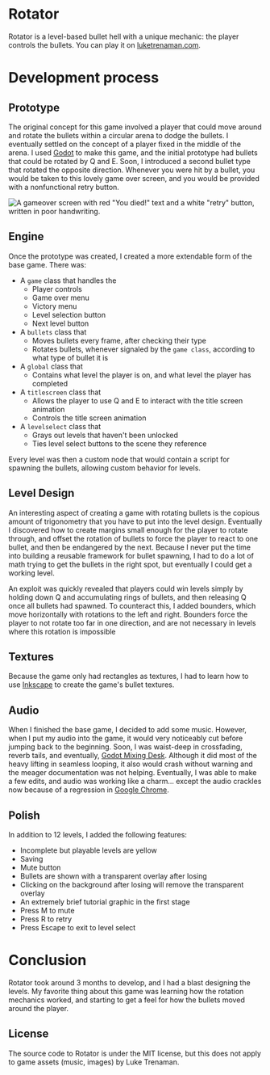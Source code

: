 
# Rotator
Rotator is a level-based bullet hell with a unique mechanic: the player controls the bullets. You can play it on [luketrenaman.com](https://luketrenaman.com/rotator).

# Development process

## Prototype

The original concept for this game involved a player that could move around and rotate the bullets within a circular arena to dodge the bullets. I eventually settled on the concept of a player fixed in the middle of the arena. I used [Godot](https://godotengine.org/) to make this game, and the initial prototype had bullets that could be rotated by Q and E. Soon, I introduced a second bullet type that rotated the opposite direction. Whenever you were hit by a bullet, you would be taken to this lovely game over screen, and you would be provided with a nonfunctional retry button.

![A gameover screen with red "You died!" text and a white "retry" button, written in poor handwriting.](https://res.cloudinary.com/dgdv2m32g/image/upload/v1631653818/Untitled_wpnvdj.png)

## Engine

Once the prototype was created, I created a more extendable form of the base game. There was:

-   A `game` class that handles the
    -   Player controls
    -   Game over menu
    -   Victory menu
    -   Level selection button
    -   Next level button
-   A `bullets` class that
    -   Moves bullets every frame, after checking their type
    -   Rotates bullets, whenever signaled by the `game class`, according to what type of bullet it is
-   A `global` class that
    -   Contains what level the player is on, and what level the player has completed
-   A `titlescreen` class that
    -   Allows the player to use Q and E to interact with the title screen animation
    -   Controls the title screen animation
-   A `levelselect` class that
    -   Grays out levels that haven't been unlocked
    -   Ties level select buttons to the scene they reference

Every level was then a custom node that would contain a script for spawning the bullets, allowing custom behavior for levels.

## Level Design

An interesting aspect of creating a game with rotating bullets is the copious amount of trigonometry that you have to put into the level design. Eventually I discovered how to create margins small enough for the player to rotate through, and offset the rotation of bullets to force the player to react to one bullet, and then be endangered by the next. Because I never put the time into building a reusable framework for bullet spawning, I had to do a lot of math trying to get the bullets in the right spot, but eventually I could get a working level.

An exploit was quickly revealed that players could win levels simply by holding down Q and accumulating rings of bullets, and then releasing Q once all bullets had spawned. To counteract this, I added bounders, which move horizontally with rotations to the left and right. Bounders force the player to not rotate too far in one direction, and are not necessary in levels where this rotation is impossible

## Textures

Because the game only had rectangles as textures, I had to learn how to use [Inkscape](https://inkscape.org/) to create the game's bullet textures.

## Audio

When I finished the base game, I decided to add some music. However, when I put my audio into the game, it would very noticeably cut before jumping back to the beginning. Soon, I was waist-deep in crossfading, reverb tails, and eventually, [Godot Mixing Desk](https://github.com/kyzfrintin/Godot-Mixing-Desk). Although it did most of the heavy lifting in seamless looping, it also would crash without warning and the meager documentation was not helping. Eventually, I was able to make a few edits, and audio was working like a charm... except the audio crackles now because of a regression in [Google Chrome](https://bugs.chromium.org/p/chromium/issues/detail?id=1188901).

## Polish

In addition to 12 levels, I added the following features:

-   Incomplete but playable levels are yellow
-   Saving
-   Mute button
-   Bullets are shown with a transparent overlay after losing
-   Clicking on the background after losing will remove the transparent overlay
-   An extremely brief tutorial graphic in the first stage
-   Press M to mute
-   Press R to retry
-   Press Escape to exit to level select

# Conclusion

Rotator took around 3 months to develop, and I had a blast designing the levels. My favorite thing about this game was learning how the rotation mechanics worked, and starting to get a feel for how the bullets moved around the player.

## License
The source code to Rotator is under the MIT license, but this does not apply to game assets (music, images) by Luke Trenaman.
